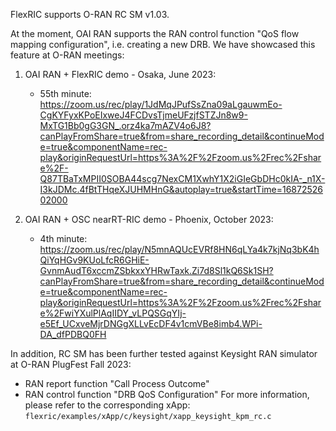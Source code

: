 FlexRIC supports O-RAN RC SM v1.03.

At the moment, OAI RAN supports the RAN control function "QoS flow mapping configuration", i.e. creating a new DRB.
We have showcased this feature at O-RAN meetings:
1. OAI RAN + FlexRIC demo - Osaka, June 2023: 
   - 55th minute: https://zoom.us/rec/play/1JdMqJPufSsZna09aLgauwmEo-CgKYFyxKPoEIxweJ4FCDvsTjmeUFzjfSTZJn8w9-MxTG1Bb0gG3GN_.orz4ka7mAZV4o6J8?canPlayFromShare=true&from=share_recording_detail&continueMode=true&componentName=rec-play&originRequestUrl=https%3A%2F%2Fzoom.us%2Frec%2Fshare%2F-Q87TBaTxMPII0SOBA44scg7NexCM1XwhY1X2iGIeGbDHc0kIA-_n1X-I3kJDMc.4fBtTHqeXJUHMHnG&autoplay=true&startTime=1687252602000

2. OAI RAN + OSC nearRT-RIC demo - Phoenix, October 2023:
   - 4th minute: https://zoom.us/rec/play/N5mnAQUcEVRf8HN6qLYa4k7kjNq3bK4hQiYqHGv9KUoLfcR6GHiE-GvnmAudT6xccmZSbkxxYHRwTaxk.Zi7d8Sl1kQ6Sk1SH?canPlayFromShare=true&from=share_recording_detail&continueMode=true&componentName=rec-play&originRequestUrl=https%3A%2F%2Fzoom.us%2Frec%2Fshare%2FwiYXulPlAqIIDY_vLPQSGqYIj-e5Ef_UCxveMjrDNGgXLLvEcDF4v1cmVBe8imb4.WPi-DA_dfPDBQ0FH

In addition, RC SM has been further tested against Keysight RAN simulator at O-RAN PlugFest Fall 2023:
   - RAN report function "Call Process Outcome"
   - RAN control function "DRB QoS Configuration"
For more information, please refer to the corresponding xApp: `flexric/examples/xApp/c/keysight/xapp_keysight_kpm_rc.c`
